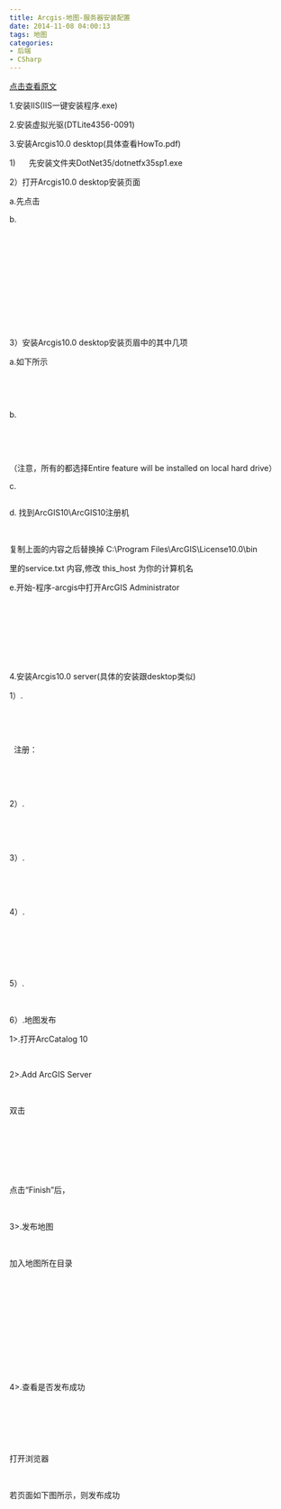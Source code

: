```yaml
---
title: Arcgis-地图-服务器安装配置
date: 2014-11-08 04:00:13
tags: 地图
categories: 
- 后端
- CSharp
---
```


[点击查看原文](https://www.cnblogs.com/bugzone/p/arcgis.html)

<div id="cnblogs_post_body" class="blogpost-body ">
    <p>1.安装IIS(IIS一键安装程序.exe)</p>
<p>2.安装虚拟光驱(DTLite4356-0091)</p>
<p>3.安装Arcgis10.0 desktop(具体查看HowTo.pdf)</p>
<p>1)&nbsp;&nbsp;&nbsp;&nbsp;&nbsp; 先安装文件夹DotNet35/dotnetfx35sp1.exe</p>
<p>2）打开Arcgis10.0 desktop安装页面</p>
<p>a.先点击<img src="https://images0.cnblogs.com/blog/612293/201411/080339382063474.png" alt=""></p>
<p>b.</p>
<p>&nbsp;<img src="https://images0.cnblogs.com/blog/612293/201411/080340258937239.png" alt=""></p>
<p>&nbsp;<img src="https://images0.cnblogs.com/blog/612293/201411/080341424408054.png" alt=""></p>
<p>&nbsp;</p>
<p>&nbsp;<img src="https://images0.cnblogs.com/blog/612293/201411/080342193939697.png" alt=""></p>
<p>&nbsp;</p>
<p>&nbsp;</p>
<p>3）安装Arcgis10.0 desktop安装页眉中的其中几项</p>
<p>a.如下所示</p>
<p>&nbsp;&nbsp;&nbsp;<img src="https://images0.cnblogs.com/blog/612293/201411/080342381127511.png" alt=""></p>
<p>&nbsp;</p>
<p>b.</p>
<p>&nbsp;</p>
<p>&nbsp;<img src="https://images0.cnblogs.com/blog/612293/201411/080343064717348.png" alt=""></p>
<p>（注意，所有的都选择Entire feature will be installed on local hard drive）</p>
<p>c.</p>
<p><img src="https://images0.cnblogs.com/blog/612293/201411/080344155964197.png" alt=""></p>
<p>d. 找到ArcGIS10\ArcGIS10注册机</p>
<p>&nbsp;<img src="https://images0.cnblogs.com/blog/612293/201411/080344544241768.png" alt=""></p>
<p>复制上面的内容之后替换掉 C:\Program Files\ArcGIS\License10.0\bin</p>
<p>里的service.txt 内容,修改 this_host 为你的计算机名</p>
<p>e.开始-程序-arcgis中打开ArcGIS Administrator</p>
<p>&nbsp;<img src="https://images0.cnblogs.com/blog/612293/201411/080345221591261.png" alt=""></p>
<p>&nbsp;</p>
<p>&nbsp;</p>
<p>&nbsp;</p>
<p>4.安装Arcgis10.0 server(具体的安装跟desktop类似)</p>
<p>1）.<img src="https://images0.cnblogs.com/blog/612293/201411/080346047686144.png" alt=""></p>
<p>&nbsp;</p>
<p>&nbsp;</p>
<p>&nbsp; 注册：</p>
<p>&nbsp;</p>
<p>&nbsp;<img src="https://images0.cnblogs.com/blog/612293/201411/080346389567532.png" alt=""></p>
<p>2）.</p>
<p>&nbsp;<img src="https://images0.cnblogs.com/blog/612293/201411/080347439405813.png" alt=""></p>
<p>&nbsp;</p>
<p>3）.</p>
<p>&nbsp;<img src="https://images0.cnblogs.com/blog/612293/201411/080347562061732.png" alt=""></p>
<p>&nbsp;</p>
<p>4）.</p>
<p>&nbsp;</p>
<p>&nbsp;<img src="https://images0.cnblogs.com/blog/612293/201411/080348094874707.png" alt=""></p>
<p>&nbsp;</p>
<p>5）.</p>
<p>&nbsp;<img src="https://images0.cnblogs.com/blog/612293/201411/080348198626171.png" alt=""></p>
<p>6）.地图发布</p>
<p>1&gt;.打开ArcCatalog 10</p>
<p>&nbsp;<img src="https://images0.cnblogs.com/blog/612293/201411/080348520816362.png" alt=""></p>
<p>2&gt;.Add ArcGIS Server</p>
<p>&nbsp;<img src="https://images0.cnblogs.com/blog/612293/201411/080349318622775.png" alt=""></p>
<p>双击</p>
<p>&nbsp;<img src="https://images0.cnblogs.com/blog/612293/201411/080350070493692.png" alt=""></p>
<p>&nbsp;<img src="https://images0.cnblogs.com/blog/612293/201411/080350444403737.png" alt=""></p>
<p>&nbsp;</p>
<p><img src="https://images0.cnblogs.com/blog/612293/201411/080350576438969.png" alt=""></p>
<p>点击“Finish”后，</p>
<p>&nbsp;<img src="https://images0.cnblogs.com/blog/612293/201411/080352023464335.png" alt=""></p>
<p>3&gt;.发布地图</p>
<p>&nbsp;<img src="https://images0.cnblogs.com/blog/612293/201411/080354069097413.png" alt=""></p>
<p>加入地图所在目录</p>
<p>&nbsp;<img src="https://images0.cnblogs.com/blog/612293/201411/080354295965483.png" alt=""></p>
<p>&nbsp;<img src="https://images0.cnblogs.com/blog/612293/201411/080355020963887.png" alt=""></p>
<p>&nbsp;<img src="https://images0.cnblogs.com/blog/612293/201411/080355152379904.png" alt=""></p>
<p>&nbsp;<img src="https://images0.cnblogs.com/blog/612293/201411/080355517994836.png" alt=""></p>
<p>&nbsp;<img src="https://images0.cnblogs.com/blog/612293/201411/080356024876270.png" alt=""></p>
<p>&nbsp;<img src="https://images0.cnblogs.com/blog/612293/201411/080356248158383.png" alt=""></p>
<p>4&gt;.查看是否发布成功</p>
<p>&nbsp;</p>
<p>&nbsp;<img src="https://images0.cnblogs.com/blog/612293/201411/080356456439053.png" alt=""></p>
<p>&nbsp;<img src="https://images0.cnblogs.com/blog/612293/201411/080357083153894.png" alt=""></p>
<p>打开浏览器</p>
<p>&nbsp;<img src="https://images0.cnblogs.com/blog/612293/201411/080357252848508.png" alt=""></p>
<p>若页面如下图所示，则发布成功</p>
<p><img src="https://images0.cnblogs.com/blog/612293/201411/080357452532309.png" alt=""></p>
</div>